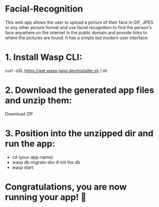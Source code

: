 # Facial-Recognition
  This web app allows the user to upload a picture of their face in GIF, JPEG or any other picture format and use facial recognition to find the person's face anywhere on the internet in the public domain and provide links to where the pictures are found. It has a simple but modern user interface.

# 1. Install Wasp CLI:
  curl -sSL https://get.wasp-lang.dev/installer.sh | sh

# 2. Download the generated app files and unzip them:
  Download ZIP

# 3. Position into the unzipped dir and run the app:

* cd (your-app-name)
* wasp db migrate-dev # init the db
* wasp start

# Congratulations, you are now running your app! 🎉
